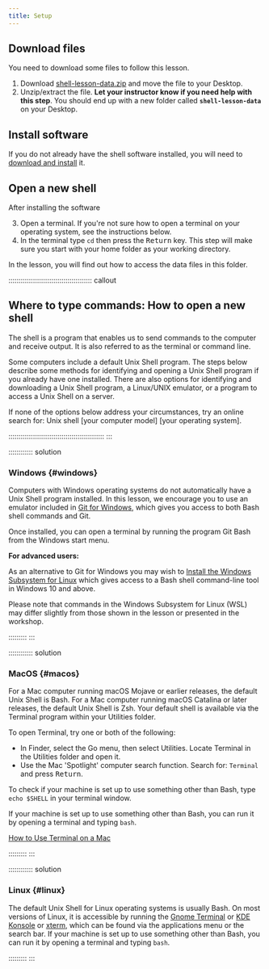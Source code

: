 ```yaml
---
title: Setup
---
```


## Download files

You need to download some files to follow this lesson.

1. Download [shell-lesson-data.zip][zip-file] and move the file to your Desktop.
2. Unzip/extract the file. **Let your instructor know if you need help with this step**. You should end up with a new folder called **`shell-lesson-data`** on your Desktop.

## Install software

If you do not already have the shell software installed, you will need to [download and install][install_shell] it.

## Open a new shell

After installing the software

3. Open a terminal. If you're not sure how to open a terminal on your operating system, see the instructions below.
4. In the terminal type `cd` then press the <kbd>Return</kbd> key. This step will make sure you start with your home folder as your working directory.

In the lesson, you will find out how to access the data files in this folder.

:::::::::::::::::::::::::::::::::::::::::  callout

## Where to type commands: How to open a new shell

The shell is a program that enables us to send commands to the computer and receive output. It is also referred to as the terminal or command line.

Some computers include a default Unix Shell program. The steps below describe some methods for identifying and opening a Unix Shell program if you already have one installed. There are also options for identifying and downloading a Unix Shell program, a Linux/UNIX emulator, or a program to access a Unix Shell on a server.

If none of the options below address your circumstances, try an online search for: Unix shell \[your computer model\] \[your operating system\].


:::::::::::::::::::::::::::::::::::::::::::::::
:::

:::::::::::: solution

### Windows {#windows}

Computers with Windows operating systems do not automatically have a Unix Shell program installed. In this lesson, we encourage you to use an emulator included in [Git for Windows][install_shell], which gives you access to both Bash shell commands and Git.

Once installed, you can open a terminal by running the program Git Bash from the Windows start menu.

**For advanced users:**

As an alternative to Git for Windows you may wish to [Install the Windows Subsystem for Linux][wsl] which gives access to a Bash shell command-line tool in Windows 10 and above.

Please note that commands in the Windows Subsystem for Linux (WSL) may differ slightly from those shown in the lesson or presented in the workshop.

:::::::::
:::

:::::::::::: solution

### MacOS {#macos}

For a Mac computer running macOS Mojave or earlier releases, the default Unix Shell is Bash. For a Mac computer running macOS Catalina or later releases, the default Unix Shell is Zsh. Your default shell is available via the Terminal program within your Utilities folder.

To open Terminal, try one or both of the following:

- In Finder, select the Go menu, then select Utilities. Locate Terminal in the Utilities folder and open it.
- Use the Mac 'Spotlight' computer search function. Search for: `Terminal` and press <kbd>Return</kbd>.

To check if your machine is set up to use something other than Bash, type `echo $SHELL` in your terminal window.

If your machine is set up to use something other than Bash, you can run it by opening a terminal and typing `bash`.

[How to Use Terminal on a Mac][mac-terminal]

:::::::::
:::

:::::::::::: solution

### Linux {#linux}

The default Unix Shell for Linux operating systems is usually Bash. On most versions of Linux, it is accessible by running the [Gnome Terminal][gnome-terminal] or [KDE Konsole][kde-konsole] or [xterm][], which can be found via the applications menu or the search bar. If your machine is set up to use something other than Bash, you can run it by opening a terminal and typing `bash`.

:::::::::
:::

[zip-file]: data/shell-lesson-data.zip
[install_shell]: https://carpentries.github.io/workshop-template/install_instructions/#shell
[install_shell]: https://carpentries.github.io/workshop-template/install_instructions/#shell
[wsl]: https://learn.microsoft.com/en-us/windows/wsl/install
[mac-terminal]: https://www.macworld.co.uk/feature/mac-software/how-use-terminal-on-mac-3608274/
[gnome-terminal]: https://help.gnome.org/users/gnome-terminal/stable/
[kde-konsole]: https://konsole.kde.org/
[xterm]: https://en.wikipedia.org/wiki/Xterm



